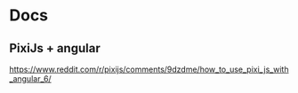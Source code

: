 # Docs

## PixiJs + angular

https://www.reddit.com/r/pixijs/comments/9dzdme/how_to_use_pixi_js_with_angular_6/


